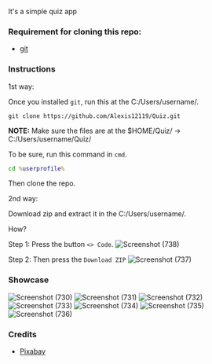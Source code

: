 It's a simple quiz app


### Requirement for cloning this repo:

* [git](https://git-scm.com/downloads)

### Instructions 

1st way:

Once you installed `git`, run this at the C:/Users/username/.

```git
git clone https://github.com/Alexis12119/Quiz.git
```

**NOTE:** Make sure the files are at the $HOME/Quiz/ -> C:/Users/username/Quiz/

To be sure, run this command in `cmd`.
```cmd
cd %userprofile%
```
Then clone the repo.

2nd way:

Download zip and extract it in the C:/Users/username/.

How?

Step 1: Press the button `<> Code`.
![Screenshot (738)](https://github.com/Alexis12119/Quiz/assets/74944536/10078cae-99b8-4296-9901-eb394f1d3c9e)

Step 2: Then press the `Download ZIP`
![Screenshot (737)](https://github.com/Alexis12119/Quiz/assets/74944536/e0d5fabd-4be0-4bba-bc56-7bd107c960c9)



### Showcase

![Screenshot (730)](https://github.com/Alexis12119/Quiz/assets/74944536/3ff9ca13-23de-4b7f-a70d-7d9b048298d3)
![Screenshot (731)](https://github.com/Alexis12119/Quiz/assets/74944536/f62d3c77-55eb-4862-8fc8-bb58a823b59a)
![Screenshot (732)](https://github.com/Alexis12119/Quiz/assets/74944536/7dd73c57-13a7-479b-b85d-494048346254)
![Screenshot (733)](https://github.com/Alexis12119/Quiz/assets/74944536/f8e6b249-7501-4f8a-9e0f-2e9afbe9a5f5)
![Screenshot (734)](https://github.com/Alexis12119/Quiz/assets/74944536/3606c281-6885-4e60-8d40-4f160920978e)
![Screenshot (735)](https://github.com/Alexis12119/Quiz/assets/74944536/967e99aa-f80a-46c7-9fb9-30cde8b421c1)
![Screenshot (736)](https://github.com/Alexis12119/Quiz/assets/74944536/6c9d2577-4e22-4f66-ad88-974b84a62d5c)


### Credits

* [Pixabay](https://pixabay.com/music/)
